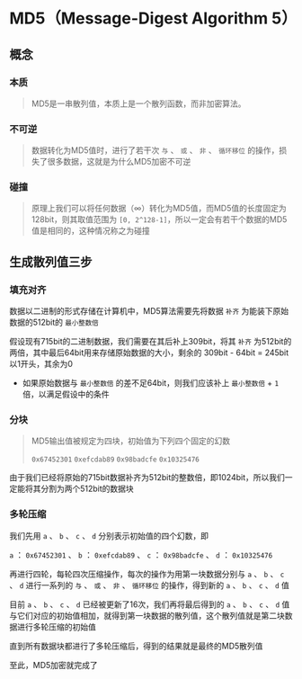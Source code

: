 # MD5（Message-Digest Algorithm 5）

## 概念

### 本质

> MD5是一串散列值，本质上是一个散列函数，而非加密算法。

### 不可逆

> 数据转化为MD5值时，进行了若干次 `与` 、 `或` 、 `非` 、 `循环移位` 的操作，损失了很多数据，这就是为什么MD5加密不可逆

### 碰撞

> 原理上我们可以将任何数据（∞）转化为MD5值，而MD5值的长度固定为128bit，则其取值范围为 `[0, 2^128-1]`，所以一定会有若干个数据的MD5值是相同的，这种情况称之为碰撞



## 生成散列值三步

### 填充对齐

数据以二进制的形式存储在计算机中，MD5算法需要先将数据 `补齐` 为能装下原始数据的512bit的 `最小整数倍` 

假设现有715bit的二进制数据，我们需要在其后补上309bit，将其 `补齐` 为512bit的两倍，其中最后64bit用来存储原始数据的大小，剩余的 309bit - 64bit = 245bit 以1开头，其余为0

- 如果原始数据与 `最小整数倍` 的差不足64bit，则我们应该补上 `最小整数倍` + `1` 倍，以满足假设中的条件



### 分块

> MD5输出值被规定为四块，初始值为下列四个固定的幻数
>
>  `0x67452301`  `0xefcdab89`  `0x98badcfe`  `0x10325476` 

由于我们已经将原始的715bit数据补齐为512bit的整数倍，即1024bit，所以我们一定能将其分割为两个512bit的数据块



### 多轮压缩

我们先用 `a` 、 `b` 、 `c` 、 `d` 分别表示初始值的四个幻数，即

 `a` ： `0x67452301` 、 `b` ： `0xefcdab89` 、 `c` ： `0x98badcfe` 、 `d` ： `0x10325476` 

再进行四轮，每轮四次压缩操作，每次的操作为用第一块数据分别与 `a` 、 `b` 、 `c` 、 `d` 进行一系列的 `与` 、 `或` 、 `非` 、 `循环移位` 的操作，得到新的 `a` 、 `b` 、 `c` 、 `d` 值

目前 `a` 、 `b` 、 `c` 、 `d` 已经被更新了16次，我们再将最后得到的 `a` 、 `b` 、 `c` 、 `d` 值与它们对应的初始值相加，就得到第一块数据的散列值，这个散列值就是第二块数据进行多轮压缩的初始值

直到所有数据块都进行了多轮压缩后，得到的结果就是最终的MD5散列值



至此，MD5加密就完成了